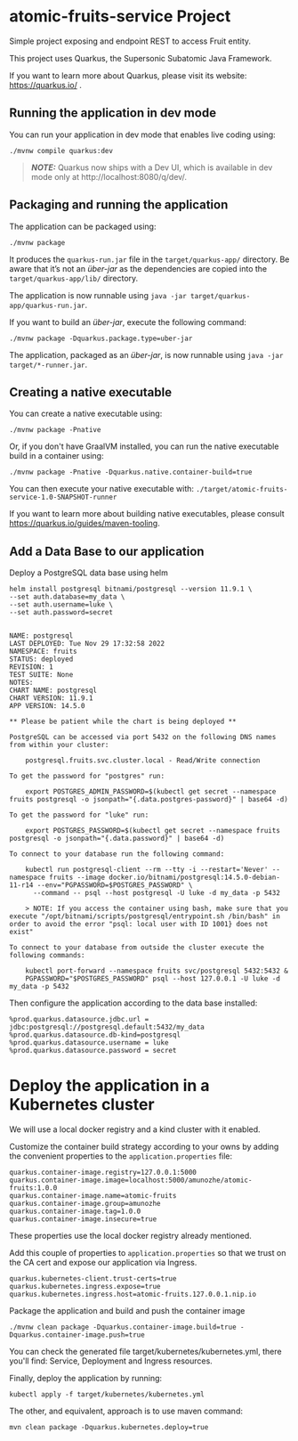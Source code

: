 # atomic-fruits-service Project

Simple project exposing and endpoint REST to access Fruit entity.

This project uses Quarkus, the Supersonic Subatomic Java Framework.

If you want to learn more about Quarkus, please visit its website: https://quarkus.io/ .

## Running the application in dev mode

You can run your application in dev mode that enables live coding using:
```shell script
./mvnw compile quarkus:dev
```

> **_NOTE:_**  Quarkus now ships with a Dev UI, which is available in dev mode only at http://localhost:8080/q/dev/.

## Packaging and running the application

The application can be packaged using:
```shell script
./mvnw package
```
It produces the `quarkus-run.jar` file in the `target/quarkus-app/` directory.
Be aware that it’s not an _über-jar_ as the dependencies are copied into the `target/quarkus-app/lib/` directory.

The application is now runnable using `java -jar target/quarkus-app/quarkus-run.jar`.

If you want to build an _über-jar_, execute the following command:
```shell script
./mvnw package -Dquarkus.package.type=uber-jar
```

The application, packaged as an _über-jar_, is now runnable using `java -jar target/*-runner.jar`.

## Creating a native executable

You can create a native executable using: 
```shell script
./mvnw package -Pnative
```

Or, if you don't have GraalVM installed, you can run the native executable build in a container using: 
```shell script
./mvnw package -Pnative -Dquarkus.native.container-build=true
```

You can then execute your native executable with: `./target/atomic-fruits-service-1.0-SNAPSHOT-runner`

If you want to learn more about building native executables, please consult https://quarkus.io/guides/maven-tooling.

## Add a Data Base to our application
Deploy a PostgreSQL data base using helm

```shell script
helm install postgresql bitnami/postgresql --version 11.9.1 \
--set auth.database=my_data \
--set auth.username=luke \
--set auth.password=secret 


NAME: postgresql
LAST DEPLOYED: Tue Nov 29 17:32:58 2022
NAMESPACE: fruits
STATUS: deployed
REVISION: 1
TEST SUITE: None
NOTES:
CHART NAME: postgresql
CHART VERSION: 11.9.1
APP VERSION: 14.5.0

** Please be patient while the chart is being deployed **

PostgreSQL can be accessed via port 5432 on the following DNS names from within your cluster:

    postgresql.fruits.svc.cluster.local - Read/Write connection

To get the password for "postgres" run:

    export POSTGRES_ADMIN_PASSWORD=$(kubectl get secret --namespace fruits postgresql -o jsonpath="{.data.postgres-password}" | base64 -d)

To get the password for "luke" run:

    export POSTGRES_PASSWORD=$(kubectl get secret --namespace fruits postgresql -o jsonpath="{.data.password}" | base64 -d)

To connect to your database run the following command:

    kubectl run postgresql-client --rm --tty -i --restart='Never' --namespace fruits --image docker.io/bitnami/postgresql:14.5.0-debian-11-r14 --env="PGPASSWORD=$POSTGRES_PASSWORD" \
      --command -- psql --host postgresql -U luke -d my_data -p 5432

    > NOTE: If you access the container using bash, make sure that you execute "/opt/bitnami/scripts/postgresql/entrypoint.sh /bin/bash" in order to avoid the error "psql: local user with ID 1001} does not exist"

To connect to your database from outside the cluster execute the following commands:

    kubectl port-forward --namespace fruits svc/postgresql 5432:5432 &
    PGPASSWORD="$POSTGRES_PASSWORD" psql --host 127.0.0.1 -U luke -d my_data -p 5432

```

Then configure the application according to the data base installed: 

````properties
%prod.quarkus.datasource.jdbc.url = jdbc:postgresql://postgresql.default:5432/my_data
%prod.quarkus.datasource.db-kind=postgresql
%prod.quarkus.datasource.username = luke
%prod.quarkus.datasource.password = secret
````

# Deploy the application in a Kubernetes cluster

We will use a local docker registry and a kind cluster with it enabled.

Customize the container build strategy according to your owns by adding the convenient properties to the `application.properties` file:

```properties
quarkus.container-image.registry=127.0.0.1:5000
quarkus.container-image.image=localhost:5000/amunozhe/atomic-fruits:1.0.0
quarkus.container-image.name=atomic-fruits
quarkus.container-image.group=amunozhe
quarkus.container-image.tag=1.0.0
quarkus.container-image.insecure=true
```

These properties use the local docker registry already mentioned.

Add this couple of properties to `application.properties` so that we trust on the CA cert and expose our application via Ingress.

```properties
quarkus.kubernetes-client.trust-certs=true
quarkus.kubernetes.ingress.expose=true
quarkus.kubernetes.ingress.host=atomic-fruits.127.0.0.1.nip.io
```

Package the application and build and push the container image

```shell script
./mvnw clean package -Dquarkus.container-image.build=true -Dquarkus.container-image.push=true
```

You can check the generated file target/kubernetes/kubernetes.yml, there you'll find: Service, Deployment and Ingress resources.

Finally, deploy the application by running:

````shell script
kubectl apply -f target/kubernetes/kubernetes.yml
````

The other, and equivalent, approach is to use maven command:

````shell script
mvn clean package -Dquarkus.kubernetes.deploy=true
````
